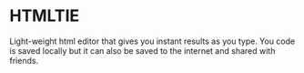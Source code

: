 HTMLTIE
=======

Light-weight html editor that gives you instant results as you type. You code is saved locally but it can also be saved to the internet and shared with friends.